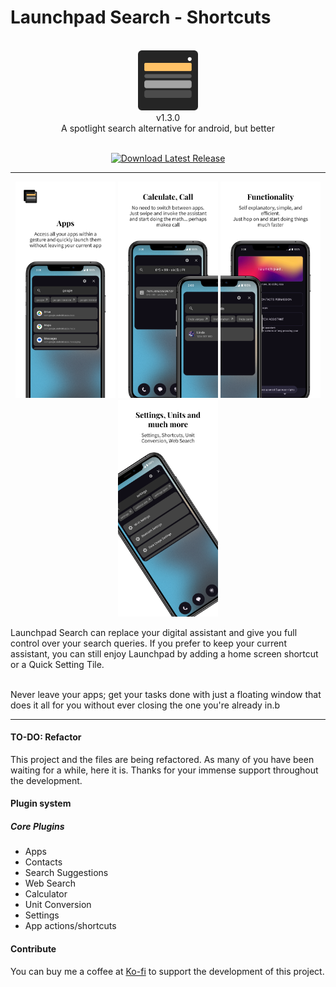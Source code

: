 
# Launchpad Search - Shortcuts
<center><br>
<img src="images/icon.png" alt="Launchpad Icon" width="96" height="96"><br>v1.3.0<br>A spotlight search alternative for android, but better
</center>
<br>
<p align="center">
    <a href="https://github.com/jaxparrow07/launchpad-search/releases/latest">
        <img src="https://img.shields.io/github/v/release/jaxparrow07/launchpad-search?label=Download%20Latest%20Release&style=for-the-badge&logo=github" alt="Download Latest Release">
    </a>
</p>

<hr>
<p align="center">
    <img src="images/screenshots/1.png" alt="Screenshot 1" width="160">
    <img src="images/screenshots/2.png" alt="Screenshot 2" width="160">
    <img src="images/screenshots/3.png" alt="Screenshot 3" width="160">
    <img src="images/screenshots/4.png" alt="Screenshot 4" width="160">
</p>
Launchpad Search can replace your digital assistant and give you full control over your search queries. If you prefer to keep your current assistant, you can still enjoy Launchpad by adding a home screen shortcut or a Quick Setting Tile.<br><br>

Never leave your apps; get your tasks done with just a floating window that does it all for you without ever closing the one you're already in.b

<hr>

#### TO-DO: Refactor
This project and the files are being refactored. As many of you have been waiting for a while, here it is. Thanks for your immense support throughout the development.

#### Plugin system

##### Core Plugins
* Apps
* Contacts
* Search Suggestions
* Web Search
* Calculator
* Unit Conversion
* Settings
* App actions/shortcuts

#### Contribute
You can buy me a coffee at  [Ko-fi](https://ko-fi.com/devrinth) to support the development of this project.